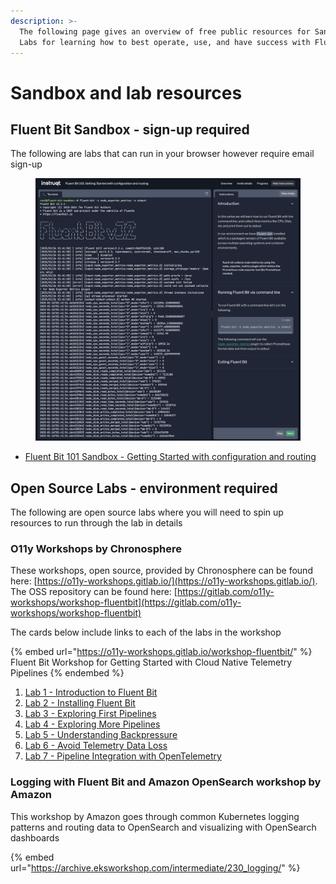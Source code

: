 ```yaml
---
description: >-
  The following page gives an overview of free public resources for Sandbox and
  Labs for learning how to best operate, use, and have success with Fluent Bit.
---
```


# Sandbox and lab resources

## Fluent Bit Sandbox - sign-up required

The following are labs that can run in your browser however require email sign-up

<div data-full-width="true"><figure><img src="../.gitbook/assets/image (1).png" alt=""><figcaption></figcaption></figure></div>

* [Fluent Bit 101 Sandbox - Getting Started with configuration and routing](https://play.instruqt.com/Fluent/invite/nuys5ifhsprt)

## Open Source Labs - environment required

The following are open source labs where you will need to spin up resources to run through the lab in details

### O11y Workshops by Chronosphere

These workshops, open source, provided by Chronosphere can be found here: [https://o11y-workshops.gitlab.io/](https://o11y-workshops.gitlab.io/). The OSS repository can be found here: [https://gitlab.com/o11y-workshops/workshop-fluentbit](https://gitlab.com/o11y-workshops/workshop-fluentbit)

The cards below include links to each of the labs in the workshop&#x20;

{% embed url="https://o11y-workshops.gitlab.io/workshop-fluentbit/" %}
Fluent Bit Workshop for Getting Started with Cloud Native Telemetry Pipelines
{% endembed %}

1. [Lab 1 - Introduction to Fluent Bit](https://o11y-workshops.gitlab.io/workshop-fluentbit/lab01.html)
2. [Lab 2 - Installing Fluent Bit](https://o11y-workshops.gitlab.io/workshop-fluentbit/#/4)
3. [Lab 3 - Exploring First Pipelines](https://o11y-workshops.gitlab.io/workshop-fluentbit/#/5)
4. [Lab 4 - Exploring More Pipelines](https://o11y-workshops.gitlab.io/workshop-fluentbit/#/6)
5. [Lab 5 - Understanding Backpressure](https://o11y-workshops.gitlab.io/workshop-fluentbit/#/7)
6. [Lab 6 - Avoid Telemetry Data Loss](https://o11y-workshops.gitlab.io/workshop-fluentbit/#/8)
7. [Lab 7 - Pipeline Integration with OpenTelemetry](https://o11y-workshops.gitlab.io/workshop-fluentbit/#/9)

### Logging with Fluent Bit and Amazon OpenSearch workshop by Amazon

This workshop by Amazon goes through common Kubernetes logging patterns and routing data to OpenSearch and visualizing with OpenSearch dashboards

{% embed url="https://archive.eksworkshop.com/intermediate/230_logging/" %}
